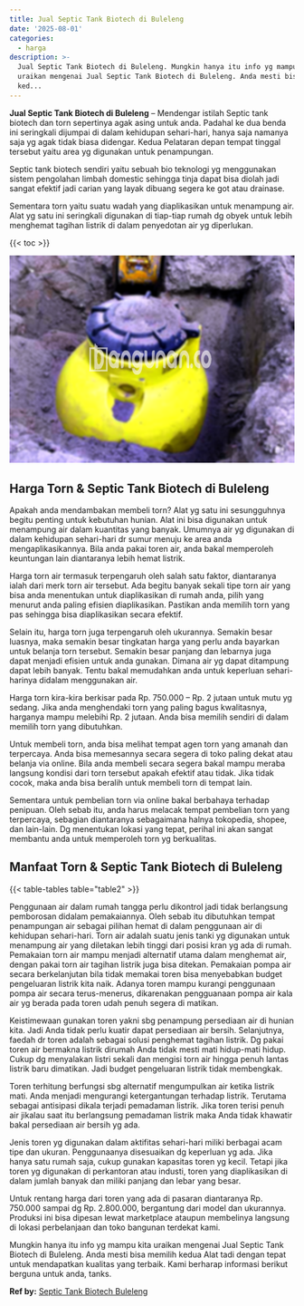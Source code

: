 ```yaml
---
title: Jual Septic Tank Biotech di Buleleng
date: '2025-08-01'
categories:
  - harga
description: >-
  Jual Septic Tank Biotech di Buleleng. Mungkin hanya itu info yg mampu kita
  uraikan mengenai Jual Septic Tank Biotech di Buleleng. Anda mesti bisa memilih
  ked...
---
```


**Jual Septic Tank Biotech di Buleleng** – Mendengar istilah Septic tank biotech dan torn sepertinya agak asing untuk anda. Padahal ke dua benda ini seringkali dijumpai di dalam kehidupan sehari-hari, hanya saja namanya saja yg agak tidak biasa didengar. Kedua Pelataran depan tempat tinggal tersebut yaitu area yg digunakan untuk penampungan.

Septic tank biotech sendiri yaitu sebuah bio teknologi yg menggunakan sistem pengolahan limbah domestic sehingga tinja dapat bisa diolah jadi sangat efektif jadi carian yang layak dibuang segera ke got atau drainase.

Sementara torn yaitu suatu wadah yang diaplikasikan untuk menampung air. Alat yg satu ini seringkali digunakan di tiap-tiap rumah dg obyek untuk lebih menghemat tagihan listrik di dalam penyedotan air yg diperlukan.

{{< toc >}}

![Jual Septic Tank Biotech di Buleleng](/images/jual-bio-septictank-43.png)

## Harga Torn & Septic Tank Biotech di Buleleng

Apakah anda mendambakan membeli torn? Alat yg satu ini sesungguhnya begitu penting untuk kebutuhan hunian. Alat ini bisa digunakan untuk menampung air dalam kuantitas yang banyak. Umumnya air yg digunakan di dalam kehidupan sehari-hari dr sumur menuju ke area anda mengaplikasikannya. Bila anda pakai toren air, anda bakal memperoleh keuntungan lain diantaranya lebih hemat listrik.

Harga torn air termasuk terpengaruh oleh salah satu faktor, diantaranya ialah dari merk torn air tersebut. Ada begitu banyak sekali tipe torn air yang bisa anda menentukan untuk diaplikasikan di rumah anda, pilih yang menurut anda paling efisien diaplikasikan. Pastikan anda memilih torn yang pas sehingga bisa diaplikasikan secara efektif.

Selain itu, harga torn juga terpengaruh oleh ukurannya. Semakin besar luasnya, maka semakin besar tingkatan harga yang perlu anda bayarkan untuk belanja torn tersebut. Semakin besar panjang dan lebarnya juga dapat menjadi efisien untuk anda gunakan. Dimana air yg dapat ditampung dapat lebih banyak. Tentu bakal memudahkan anda untuk keperluan sehari-harinya didalam menggunakan air.

Harga torn kira-kira berkisar pada Rp. 750.000 – Rp. 2 jutaan untuk mutu yg sedang. Jika anda menghendaki torn yang paling bagus kwalitasnya, harganya mampu melebihi Rp. 2 jutaan. Anda bisa memilih sendiri di dalam memilih torn yang dibutuhkan.

Untuk membeli torn, anda bisa melihat tempat agen torn yang amanah dan terpercaya. Anda bisa memesannya secara segera di toko paling dekat atau belanja via online. Bila anda membeli secara segera bakal mampu meraba langsung kondisi dari torn tersebut apakah efektif atau tidak. Jika tidak cocok, maka anda bisa beralih untuk membeli torn di tempat lain.

Sementara untuk pembelian torn via online bakal berbahaya terhadap penipuan. Oleh sebab itu, anda harus melacak tempat pembelian torn yang terpercaya, sebagian diantaranya sebagaimana halnya tokopedia, shopee, dan lain-lain. Dg menentukan lokasi yang tepat, perihal ini akan sangat membantu anda untuk memperoleh torn yg berkualitas.

## Manfaat Torn & Septic Tank Biotech di Buleleng

{{< table-tables table="table2" >}}

Penggunaan air dalam rumah tangga perlu dikontrol jadi tidak berlangsung pemborosan didalam pemakaiannya. Oleh sebab itu dibutuhkan tempat penampungan air sebagai pilihan hemat di dalam penggunaan air di kehidupan sehari-hari. Torn air adalah suatu jenis tanki yg digunakan untuk menampung air yang diletakan lebih tinggi dari posisi kran yg ada di rumah. Pemakaian torn air mampu menjadi alternatif utama dalam menghemat air, dengan pakai torn air tagihan listrik juga bisa ditekan. Pemakaian pompa air secara berkelanjutan bila tidak memakai toren bisa menyebabkan budget pengeluaran listrik kita naik. Adanya toren mampu kurangi penggunaan pompa air secara terus-menerus, dikarenakan pengguanaan pompa air kala air yg berada pada toren udah penuh segera di matikan.

Keistimewaan gunakan toren yakni sbg penampung persediaan air di hunian kita. Jadi Anda tidak perlu kuatir dapat persediaan air bersih. Selanjutnya, faedah dr toren adalah sebagai solusi penghemat tagihan listrik. Dg pakai toren air bermakna listrik dirumah Anda tidak mesti mati hidup-mati hidup. Cukup dg menyalakan listri sekali dan mengisi torn air hingga penuh lantas listrik baru dimatikan. Jadi budget pengeluaran listrik tidak membengkak.

Toren terhitung berfungsi sbg alternatif mengumpulkan air ketika listrik mati. Anda menjadi mengurangi ketergantungan terhadap listrik. Terutama sebagai antisipasi dikala terjadi pemadaman listrik. Jika toren terisi penuh air jikalau saat itu berlangsung pemadaman listrik maka Anda tidak khawatir bakal persediaan air bersih yg ada.

Jenis toren yg digunakan dalam aktifitas sehari-hari miliki berbagai acam tipe dan ukuran. Penggunaanya disesuaikan dg keperluan yg ada. Jika hanya satu rumah saja, cukup gunakan kapasitas toren yg kecil. Tetapi jika toren yg digunakan di perkantoran atau industi, toren yang diaplikasikan di dalam jumlah banyak dan miliki panjang dan lebar yang besar.

Untuk rentang harga dari toren yang ada di pasaran diantaranya Rp. 750.000 sampai dg Rp. 2.800.000, bergantung dari model dan ukurannya. Produksi ini bisa dipesan lewat marketplace ataupun membelinya langsung di lokasi perbelanjaan dan toko bangunan terdekat kami.

Mungkin hanya itu info yg mampu kita uraikan mengenai Jual Septic Tank Biotech di Buleleng. Anda mesti bisa memilih kedua Alat tadi dengan tepat untuk mendapatkan kualitas yang terbaik. Kami berharap informasi berikut berguna untuk anda, tanks.

**Ref by:** [Septic Tank Biotech Buleleng](https://id.wikipedia.org/wiki/Septic)
